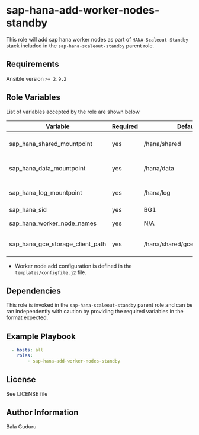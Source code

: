 sap-hana-add-worker-nodes-standby
=========

This role will add sap hana worker nodes as part of `HANA-Scaleout-Standby` stack included in the `sap-hana-scaleout-standby` parent role.

Requirements
------------

Ansible version `>= 2.9.2`

Role Variables
--------------

List of variables accepted by the role are shown below

| Variable                         | Required | Default                       | Choices | Comments                           |
|----------------------------------|----------|-------------------------------|---------|------------------------------------|
| sap_hana_shared_mountpoint       | yes      | /hana/shared                  |         | Mountpoint for HANA shared volume  |
| sap_hana_data_mountpoint         | yes      | /hana/data                    |         | Mountpoint for HANA data volume    |
| sap_hana_log_mountpoint          | yes      | /hana/log                     |         | Mountpoint for HANA log volume     |
| sap_hana_sid                     | yes      | BG1                           |         | HANA SID                           |
| sap_hana_worker_node_names       | yes      | N/A                           |         | HANA worker node names             |
| sap_hana_gce_storage_client_path | yes      | /hana/shared/gceStorageClient |         | HANA gceStorageClient install path |

* Worker node add configuration is defined in the `templates/configfile.j2` file.

Dependencies
------------

This role is invoked in the `sap-hana-scaleout-standby` parent role and can be ran independently with caution by providing the required variables in the format expected.

Example Playbook
----------------

```yaml
  - hosts: all
    roles:
        - sap-hana-add-worker-nodes-standby
```

License
-------

See LICENSE file

Author Information
------------------

Bala Guduru
